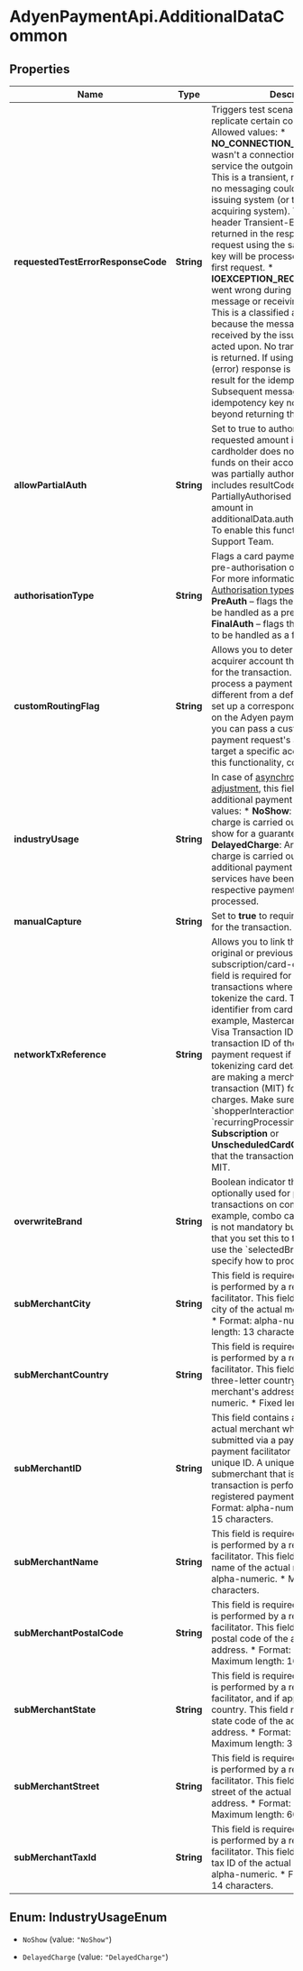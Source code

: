 # AdyenPaymentApi.AdditionalDataCommon

## Properties

Name | Type | Description | Notes
------------ | ------------- | ------------- | -------------
**requestedTestErrorResponseCode** | **String** | Triggers test scenarios that allow to replicate certain communication errors.  Allowed values: * **NO_CONNECTION_AVAILABLE** – There wasn&#39;t a connection available to service the outgoing communication. This is a transient, retriable error since no messaging could be initiated to an issuing system (or third-party acquiring system). Therefore, the header Transient-Error: true is returned in the response. A subsequent request using the same idempotency key will be processed as if it was the first request. * **IOEXCEPTION_RECEIVED** – Something went wrong during transmission of the message or receiving the response. This is a classified as non-transient because the message could have been received by the issuing party and been acted upon. No transient error header is returned. If using idempotency, the (error) response is stored as the final result for the idempotency key. Subsequent messages with the same idempotency key not be processed beyond returning the stored response. | [optional] 
**allowPartialAuth** | **String** | Set to true to authorise a part of the requested amount in case the cardholder does not have enough funds on their account.  If a payment was partially authorised, the response includes resultCode: PartiallyAuthorised and the authorised amount in additionalData.authorisedAmountValue. To enable this functionality, contact our Support Team. | [optional] 
**authorisationType** | **String** | Flags a card payment request for either pre-authorisation or final authorisation. For more information, refer to [Authorisation types](https://docs.adyen.com/online-payments/adjust-authorisation#authorisation-types).  Allowed values: * **PreAuth** – flags the payment request to be handled as a pre-authorisation. * **FinalAuth** – flags the payment request to be handled as a final authorisation. | [optional] 
**customRoutingFlag** | **String** | Allows you to determine or override the acquirer account that should be used for the transaction.  If you need to process a payment with an acquirer different from a default one, you can set up a corresponding configuration on the Adyen payments platform. Then you can pass a custom routing flag in a payment request&#39;s additional data to target a specific acquirer.  To enable this functionality, contact [Support](https://www.adyen.help/hc/en-us/requests/new). | [optional] 
**industryUsage** | **String** | In case of [asynchronous authorisation adjustment](https://docs.adyen.com/online-payments/adjust-authorisation#adjust-authorisation), this field denotes why the additional payment is made.  Possible values:   * **NoShow**: An incremental charge is carried out because of a no-show for a guaranteed reservation.   * **DelayedCharge**: An incremental charge is carried out to process an additional payment after the original services have been rendered and the respective payment has been processed. | [optional] 
**manualCapture** | **String** | Set to **true** to require [manual capture](https://docs.adyen.com/online-payments/capture) for the transaction. | [optional] 
**networkTxReference** | **String** | Allows you to link the transaction to the original or previous one in a subscription/card-on-file chain. This field is required for token-based transactions where Adyen does not tokenize the card.  Transaction identifier from card schemes, for example, Mastercard Trace ID or the Visa Transaction ID.  Submit the original transaction ID of the contract in your payment request if you are not tokenizing card details with Adyen and are making a merchant-initiated transaction (MIT) for subsequent charges.  Make sure you are sending &#x60;shopperInteraction&#x60; **ContAuth** and &#x60;recurringProcessingModel&#x60; **Subscription** or **UnscheduledCardOnFile** to ensure that the transaction is classified as MIT. | [optional] 
**overwriteBrand** | **String** | Boolean indicator that can be optionally used for performing debit transactions on combo cards (for example, combo cards in Brazil). This is not mandatory but we recommend that you set this to true if you want to use the &#x60;selectedBrand&#x60; value to specify how to process the transaction. | [optional] 
**subMerchantCity** | **String** | This field is required if the transaction is performed by a registered payment facilitator. This field must contain the city of the actual merchant&#39;s address. * Format: alpha-numeric. * Maximum length: 13 characters. | [optional] 
**subMerchantCountry** | **String** | This field is required if the transaction is performed by a registered payment facilitator. This field must contain the three-letter country code of the actual merchant&#39;s address. * Format: alpha-numeric. * Fixed length: 3 characters. | [optional] 
**subMerchantID** | **String** | This field contains an identifier of the actual merchant when a transaction is submitted via a payment facilitator. The payment facilitator must send in this unique ID.  A unique identifier per submerchant that is required if the transaction is performed by a registered payment facilitator. * Format: alpha-numeric. * Fixed length: 15 characters. | [optional] 
**subMerchantName** | **String** | This field is required if the transaction is performed by a registered payment facilitator. This field must contain the name of the actual merchant. * Format: alpha-numeric. * Maximum length: 22 characters. | [optional] 
**subMerchantPostalCode** | **String** | This field is required if the transaction is performed by a registered payment facilitator. This field must contain the postal code of the actual merchant&#39;s address. * Format: alpha-numeric. * Maximum length: 10 characters. | [optional] 
**subMerchantState** | **String** | This field is required if the transaction is performed by a registered payment facilitator, and if applicable to the country. This field must contain the state code of the actual merchant&#39;s address. * Format: alpha-numeric. * Maximum length: 3 characters. | [optional] 
**subMerchantStreet** | **String** | This field is required if the transaction is performed by a registered payment facilitator. This field must contain the street of the actual merchant&#39;s address. * Format: alpha-numeric. * Maximum length: 60 characters. | [optional] 
**subMerchantTaxId** | **String** | This field is required if the transaction is performed by a registered payment facilitator. This field must contain the tax ID of the actual merchant. * Format: alpha-numeric. * Fixed length: 11 or 14 characters. | [optional] 



## Enum: IndustryUsageEnum


* `NoShow` (value: `"NoShow"`)

* `DelayedCharge` (value: `"DelayedCharge"`)




